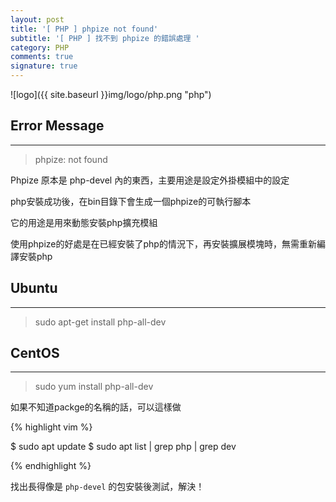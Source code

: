 ```yaml
---
layout: post
title: '[ PHP ] phpize not found'
subtitle: '[ PHP ] 找不到 phpize 的錯誤處理 '
category: PHP
comments: true
signature: true
---
```


![logo]({{ site.baseurl }}img/logo/php.png "php")

## Error Message
-------------
 > phpize: not found

Phpize 原本是 php-devel 內的東西，主要用途是設定外掛模組中的設定

php安裝成功後，在bin目錄下會生成一個phpize的可執行腳本

它的用途是用來動態安裝php擴充模組

使用phpize的好處是在已經安裝了php的情況下，再安裝擴展模塊時，無需重新編譯安裝php

## Ubuntu
-------------
 > sudo apt-get install php-all-dev

## CentOS
-------------
 > sudo yum install php-all-dev

如果不知道packge的名稱的話，可以這樣做

{% highlight vim %}

$ sudo apt update
$ sudo apt list | grep php | grep dev

{% endhighlight %}

找出長得像是 `php-devel` 的包安裝後測試，解決！